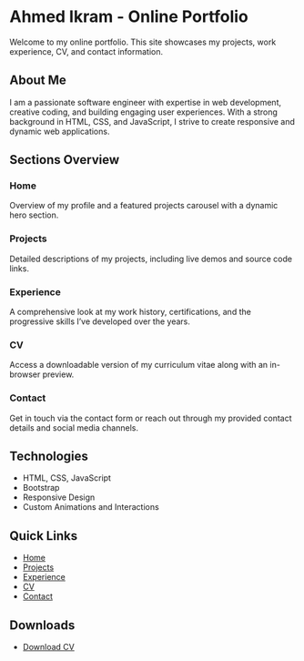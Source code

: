 # Ahmed Ikram - Online Portfolio

Welcome to my online portfolio. This site showcases my projects, work experience, CV, and contact information.

## About Me
I am a passionate software engineer with expertise in web development, creative coding, and building engaging user experiences. With a strong background in HTML, CSS, and JavaScript, I strive to create responsive and dynamic web applications.

## Sections Overview

### Home
Overview of my profile and a featured projects carousel with a dynamic hero section.

### Projects
Detailed descriptions of my projects, including live demos and source code links.

### Experience
A comprehensive look at my work history, certifications, and the progressive skills I’ve developed over the years.

### CV
Access a downloadable version of my curriculum vitae along with an in-browser preview.

### Contact
Get in touch via the contact form or reach out through my provided contact details and social media channels.

## Technologies
- HTML, CSS, JavaScript
- Bootstrap
- Responsive Design
- Custom Animations and Interactions

## Quick Links
- [Home](/index.html)
- [Projects](/projects.html)
- [Experience](/experience.html)
- [CV](/cv.html)
- [Contact](/contact.html)

## Downloads
- [Download CV](/docs/CV.pdf)